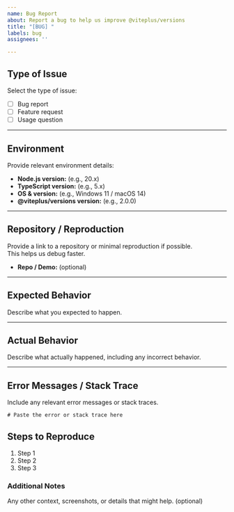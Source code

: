 ```yaml
---
name: Bug Report
about: Report a bug to help us improve @viteplus/versions
title: "[BUG] "
labels: bug
assignees: ''

---
```


## Type of Issue

Select the type of issue:

- [ ] Bug report
- [ ] Feature request
- [ ] Usage question

---

## Environment

Provide relevant environment details:

- **Node.js version:** (e.g., 20.x)
- **TypeScript version:** (e.g., 5.x)
- **OS & version:** (e.g., Windows 11 / macOS 14)
- **@viteplus/versions version:** (e.g., 2.0.0)

---

## Repository / Reproduction

Provide a link to a repository or minimal reproduction if possible.  
This helps us debug faster.

- **Repo / Demo:** (optional)

---

## Expected Behavior

Describe what you expected to happen.

---

## Actual Behavior

Describe what actually happened, including any incorrect behavior.

---

## Error Messages / Stack Trace

Include any relevant error messages or stack traces.

```text
# Paste the error or stack trace here
```

## Steps to Reproduce

1. Step 1
2. Step 2
3. Step 3

### Additional Notes

Any other context, screenshots, or details that might help. (optional)
